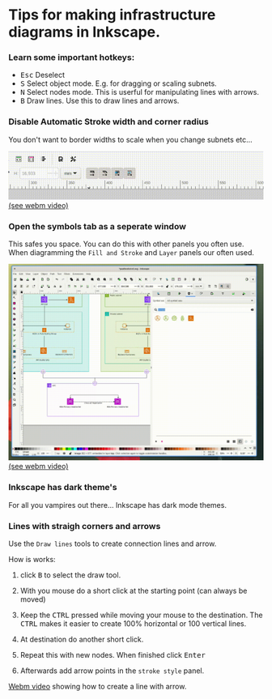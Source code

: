 # Tips for making infrastructure diagrams in Inkscape.

### Learn some important hotkeys:

- <kbd>Esc</kbd> Deselect
- <kbd>S</kbd> Select object mode. E.g. for dragging or scaling subnets.
- <kbd>N</kbd> Select nodes mode. This is userful for manipulating lines with arrows.
- <kbd>B</kbd> Draw lines. Use this to draw lines and arrows.

### Disable Automatic Stroke width and corner radius

You don't want to border widths to scale when you change subnets etc...

![](videos/turn-off-line-scaling.gif) [(see webm video)](videos/turn-off-line-scaling.webm)

### Open the symbols tab as a seperate window

This safes you space. You can do this with other panels you often use. When
diagramming the `Fill and Stroke` and `Layer` panels our often used.

![](videos/panel-as-window.gif) [(see webm video)](videos/panel-as-window.webm)

### Inkscape has dark theme's

For all you vampires out there... Inkscape has dark mode themes.


### Lines with straigh corners and arrows

Use the `Draw lines` tools to create connection lines and arrow.

How is works:

1. click <kbd>B</kbd> to select the draw tool.

2. With you mouse do a short click at the starting point (can always be moved)

3. Keep the <kbd>CTRL</kbd> pressed while moving your mouse to the destination. The <kbd>CTRL</kbd> makes it easier to create 100% horizontal or 100 vertical lines.

5. At destination do another short click.

7. Repeat this with new nodes. When finished click <kbd>Enter</kbd>

8. Afterwards add arrow points in the `stroke style` panel.

[Webm video](videos/lines.webm) showing how to create a line with arrow.
